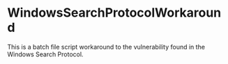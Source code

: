 # WindowsSearchProtocolWorkaround
This is a batch file script workaround to the vulnerability found in the Windows Search Protocol.
